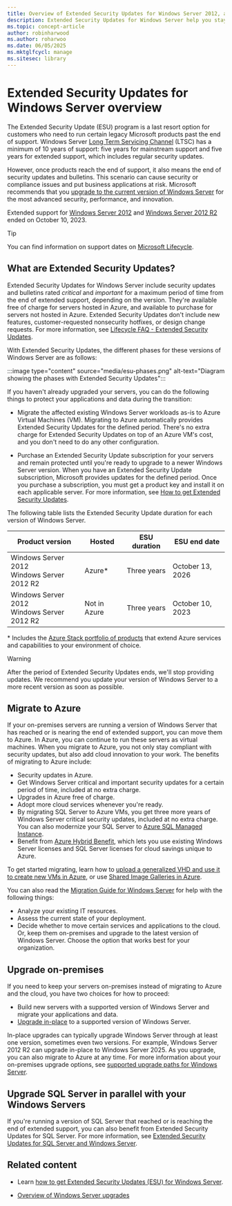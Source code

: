 ```yaml
---
title: Overview of Extended Security Updates for Windows Server 2012, and 2012 R2
description: Extended Security Updates for Windows Server help you stay protected after end of support. Learn how to upgrade or migrate to Azure for continued security.
ms.topic: concept-article
author: robinharwood
ms.author: roharwoo
ms.date: 06/05/2025
ms.mktglfcycl: manage
ms.sitesec: library
---
```


# Extended Security Updates for Windows Server overview

The Extended Security Update (ESU) program is a last resort option for customers who need to run certain legacy Microsoft products past the end of support. Windows Server [Long Term Servicing Channel](servicing-channels-comparison.md) (LTSC) has a minimum of 10 years of support: five years for mainstream support and five years for extended support, which includes regular security updates.

However, once products reach the end of support, it also means the end of security updates and bulletins. This scenario can cause security or compliance issues and put business applications at risk. Microsoft recommends that you [upgrade to the current version of Windows Server](install-upgrade-migrate.md) for the most advanced security, performance, and innovation.

Extended support for [Windows Server 2012](/lifecycle/products/windows-server-2012) and [Windows Server 2012 R2](/lifecycle/products/windows-server-2012-r2) ended on October 10, 2023.

> [!TIP]
> You can find information on support dates on [Microsoft Lifecycle](/lifecycle/products/).

## What are Extended Security Updates?

Extended Security Updates for Windows Server include security updates and bulletins rated *critical* and *important* for a maximum period of time from the end of extended support, depending on the version. They're available free of charge for servers hosted in Azure, and available to purchase for servers not hosted in Azure. Extended Security Updates don't include new features, customer-requested nonsecurity hotfixes, or design change requests. For more information, see [Lifecycle FAQ - Extended Security Updates](/lifecycle/faq/extended-security-updates).

With Extended Security Updates, the different phases for these versions of Windows Server are as follows:

:::image type="content" source="media/esu-phases.png" alt-text="Diagram showing the phases with Extended Security Updates":::

If you haven't already upgraded your servers, you can do the following things to protect your applications and data during the transition:

- Migrate the affected existing Windows Server workloads as-is to Azure Virtual Machines (VM). Migrating to Azure automatically provides Extended Security Updates for the defined period. There's no extra charge for Extended Security Updates on top of an Azure VM's cost, and you don't need to do any other configuration.

- Purchase an Extended Security Update subscription for your servers and remain protected until you're ready to upgrade to a newer Windows Server version. When you have an Extended Security Update subscription, Microsoft provides updates for the defined period. Once you purchase a subscription, you must get a product key and install it on each applicable server. For more information, see [How to get Extended Security Updates](extended-security-updates-deploy.md).

The following table lists the Extended Security Update duration for each version of Windows Server.

| Product version | Hosted | ESU duration | ESU end date |
|--|--|--|--|
| Windows Server 2012<br />Windows Server 2012 R2 | Azure* | Three years | October 13, 2026 |
| Windows Server 2012<br />Windows Server 2012 R2 | Not in Azure | Three years | October 10, 2023 |

\* Includes the [Azure Stack portfolio of products](https://azure.microsoft.com/overview/azure-stack/) that extend Azure services and capabilities to your environment of choice.

> [!WARNING]
> After the period of Extended Security Updates ends, we'll stop providing updates. We recommend you update your version of Windows Server to a more recent version as soon as possible.

## Migrate to Azure

If your on-premises servers are running a version of Windows Server that has reached or is nearing the end of extended support, you can move them to Azure. In Azure, you can continue to run these servers as virtual machines. When you migrate to Azure, you not only stay compliant with security updates, but also add cloud innovation to your work. The benefits of migrating to Azure include:

- Security updates in Azure.
- Get Windows Server critical and important security updates for a certain period of time, included at no extra charge.
- Upgrades in Azure free of charge.
- Adopt more cloud services whenever you're ready.
- By migrating SQL Server to Azure VMs, you get three more years of Windows Server critical security updates, included at no extra charge. You can also modernize your SQL Server to [Azure SQL Managed Instance](/azure/azure-sql/managed-instance/sql-managed-instance-paas-overview).
- Benefit from [Azure Hybrid Benefit](https://azure.microsoft.com/pricing/hybrid-benefit/), which lets you use existing Windows Server licenses and SQL Server licenses for cloud savings unique to Azure.

To get started migrating, learn how to [upload a generalized VHD and use it to create new VMs in Azure](/azure/virtual-machines/windows/upload-generalized-managed), or use [Shared Image Galleries in Azure](/azure/virtual-machines/shared-image-galleries).

You can also read the [Migration Guide for Windows Server](https://go.microsoft.com/fwlink/?linkid=872689) for help with the following things:

- Analyze your existing IT resources.
- Assess the current state of your deployment.
- Decide whether to move certain services and applications to the cloud. Or, keep them on-premises and upgrade to the latest version of Windows Server. Choose the option that works best for your organization.

## Upgrade on-premises

If you need to keep your servers on-premises instead of migrating to Azure and the cloud, you have two choices for how to proceed:

- Build new servers with a supported version of Windows Server and migrate your applications and data.
- [Upgrade in-place](install-upgrade-migrate.md) to a supported version of Windows Server.

In-place upgrades can typically upgrade Windows Server through at least one version, sometimes even two versions. For example, Windows Server 2012 R2 can upgrade in-place to Windows Server 2025. As you upgrade, you can also migrate to Azure at any time. For more information about your on-premises upgrade options, see [supported upgrade paths for Windows Server](upgrade-overview.md).

## Upgrade SQL Server in parallel with your Windows Servers

If you're running a version of SQL Server that reached or is reaching the end of extended support, you can also benefit from Extended Security Updates for SQL Server. For more information, see [Extended Security Updates for SQL Server and Windows Server](https://www.microsoft.com/windows-server/extended-security-updates).

## Related content

- Learn [how to get Extended Security Updates (ESU) for Windows Server](extended-security-updates-deploy.md).

- [Overview of Windows Server upgrades](upgrade-overview.md)